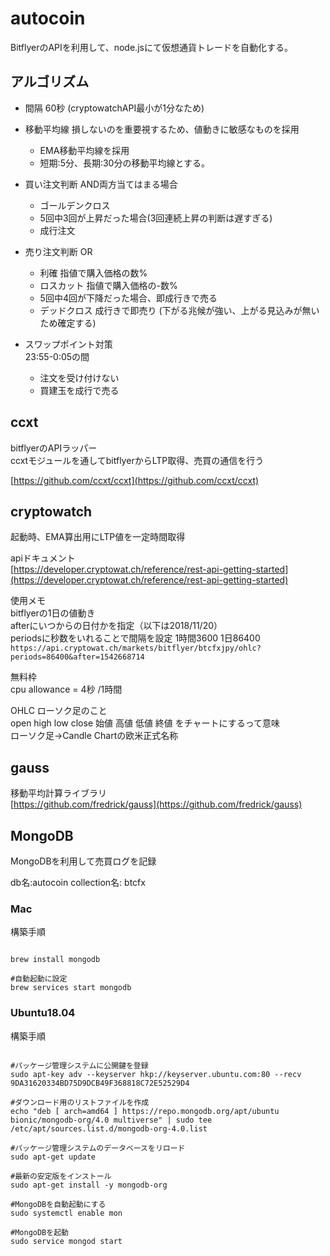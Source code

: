 # autocoin

BitflyerのAPIを利用して、node.jsにて仮想通貨トレードを自動化する。

## アルゴリズム
- 間隔 60秒  (cryptowatchAPI最小が1分なため)

- 移動平均線
損しないのを重要視するため、値動きに敏感なものを採用
    - EMA移動平均線を採用
    - 短期:5分、長期:30分の移動平均線とする。

- 買い注文判断  AND両方当てはまる場合
    - ゴールデンクロス
    - 5回中3回が上昇だった場合(3回連続上昇の判断は遅すぎる)
    - 成行注文

- 売り注文判断 OR
    - 利確  指値で購入価格の数%
    - ロスカット  指値で購入価格の-数%
    - 5回中4回が下降だった場合、即成行きで売る
    - デッドクロス  成行きで即売り
    (下がる兆候が強い、上がる見込みが無いため確定する)

- スワップポイント対策  
23:55-0:05の間
    - 注文を受け付けない
    - 買建玉を成行で売る

## ccxt
bitflyerのAPIラッパー  
ccxtモジュールを通してbitflyerからLTP取得、売買の通信を行う

[https://github.com/ccxt/ccxt](https://github.com/ccxt/ccxt)

## cryptowatch
起動時、EMA算出用にLTP値を一定時間取得

apiドキュメント  
[https://developer.cryptowat.ch/reference/rest-api-getting-started](https://developer.cryptowat.ch/reference/rest-api-getting-started)

使用メモ  
bitflyerの1日の値動き  
afterにいつからの日付かを指定（以下は2018/11/20）  
periodsに秒数をいれることで間隔を設定 1時間3600 1日86400  
`https://api.cryptowat.ch/markets/bitflyer/btcfxjpy/ohlc?periods=86400&after=1542668714`

無料枠  
cpu allowance  = 4秒 /1時間

OHLC ローソク足のこと  
open high low close
始値 高値 低値 終値   をチャートにするって意味  
ローソク足→Candle Chartの欧米正式名称

## gauss
移動平均計算ライブラリ  
[https://github.com/fredrick/gauss](https://github.com/fredrick/gauss)

## MongoDB
MongoDBを利用して売買ログを記録

db名:autocoin
collection名: btcfx

### Mac
構築手順

```shell

brew install mongodb

#自動起動に設定
brew services start mongodb

```

### Ubuntu18.04
構築手順

```shell

#パッケージ管理システムに公開鍵を登録
sudo apt-key adv --keyserver hkp://keyserver.ubuntu.com:80 --recv 9DA31620334BD75D9DCB49F368818C72E52529D4

#ダウンロード用のリストファイルを作成
echo "deb [ arch=amd64 ] https://repo.mongodb.org/apt/ubuntu bionic/mongodb-org/4.0 multiverse" | sudo tee /etc/apt/sources.list.d/mongodb-org-4.0.list

#パッケージ管理システムのデータベースをリロード
sudo apt-get update

#最新の安定版をインストール
sudo apt-get install -y mongodb-org

#MongoDBを自動起動にする
sudo systemctl enable mon

#MongoDBを起動
sudo service mongod start
```
